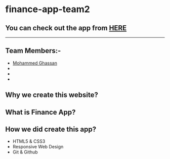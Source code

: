 # finance-app-team2
## You can check out the app from [HERE]()

---
## Team Members:-
- [Mohammed Ghassan](https://github.com/MohammedAbuSamra)
- []()
- []()
- []()

## Why we create this website?


## What is Finance App?


## How we did create this app?

- HTML5 & CSS3
- Responsive Web Design
- Git & Github
